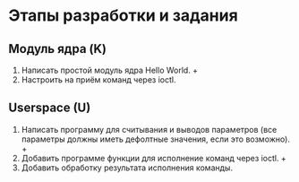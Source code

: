 # Этапы разработки и задания

## Модуль ядра (K)

1. Написать простой модуль ядра Hello World. +
2. Настроить на приём команд через ioctl.

## Userspace (U)
1. Написать программу для считывания и выводов параметров (все параметры должны иметь дефолтные значения, если это возможно). +
2. Добавить программе функции для исполнение команд через ioctl. +
3. Добавить обработку результата исполнения команды. 

